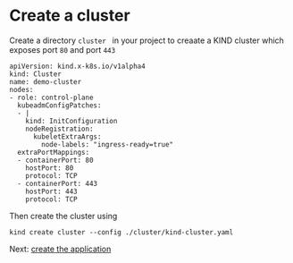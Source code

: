 # Create a cluster

Create a directory ``cluster `` in your project to creaate a KIND cluster which exposes port ``80`` and port ```443```

```
apiVersion: kind.x-k8s.io/v1alpha4
kind: Cluster
name: demo-cluster
nodes:
- role: control-plane
  kubeadmConfigPatches:
  - |
    kind: InitConfiguration
    nodeRegistration:
      kubeletExtraArgs:
        node-labels: "ingress-ready=true"
  extraPortMappings:
  - containerPort: 80
    hostPort: 80
    protocol: TCP
  - containerPort: 443
    hostPort: 443
    protocol: TCP
```

Then create the cluster using 

```
kind create cluster --config ./cluster/kind-cluster.yaml
```

Next: [create the application](create_application.md)